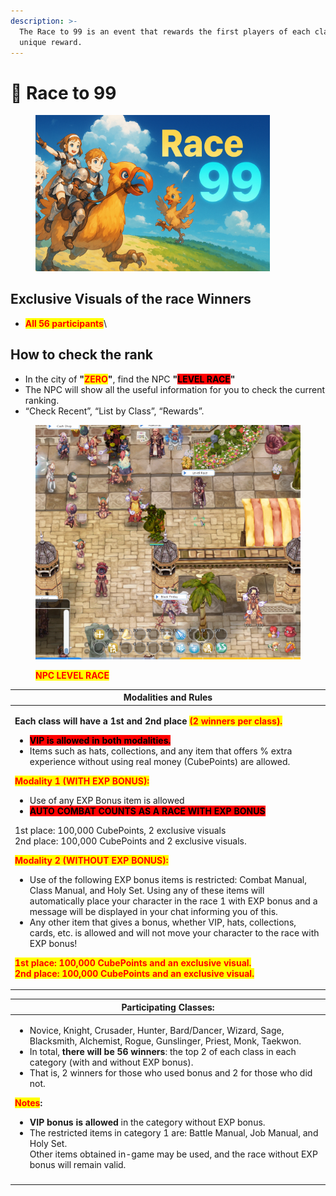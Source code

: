 ```yaml
---
description: >-
  The Race to 99 is an event that rewards the first players of each class with a
  unique reward.
---
```


# 🏇 Race to 99

<figure><img src="../.gitbook/assets/image (1) (1) (1) (1).png" alt="" width="375"><figcaption></figcaption></figure>

## Exclusive Visuals of the race Winners

* <mark style="color:red;">**All 56 participants**</mark>\


## **How to check the rank**

* In the city of **"**<mark style="color:red;">**ZERO**</mark>**"**, find the NPC **"**<mark style="background-color:red;">**LEVEL RACE**</mark>**"**
* The NPC will show all the useful information for you to check the current ranking.
* “Check Recent”, “List by Class”, “Rewards”.

<figure><img src="../.gitbook/assets/image (1) (1) (1) (1) (1).png" alt=""><figcaption><p><mark style="color:red;"><strong>NPC LEVEL RACE</strong></mark></p></figcaption></figure>

| Modalities and Rules                                                                                                                                                                                                                                                                                                                                                                                                                                                                                                                                                                                                                                                                                                                                                                                                                                                                                                                                                                                                                                                                                                                                                                                                                                                                                                                                                                                                                                                                                                                                                       |
| -------------------------------------------------------------------------------------------------------------------------------------------------------------------------------------------------------------------------------------------------------------------------------------------------------------------------------------------------------------------------------------------------------------------------------------------------------------------------------------------------------------------------------------------------------------------------------------------------------------------------------------------------------------------------------------------------------------------------------------------------------------------------------------------------------------------------------------------------------------------------------------------------------------------------------------------------------------------------------------------------------------------------------------------------------------------------------------------------------------------------------------------------------------------------------------------------------------------------------------------------------------------------------------------------------------------------------------------------------------------------------------------------------------------------------------------------------------------------------------------------------------------------------------------------------------------------- |
| <p><strong>Each class will have a 1st and 2nd place </strong><mark style="color:red;"><strong>(2 winners per class).</strong></mark><br></p><ul><li><mark style="background-color:red;"><strong>VIP is allowed in both modalities.</strong></mark></li><li>Items such as hats, collections, and any item that offers % extra experience without using real money (CubePoints) are allowed.<br></li></ul><p><mark style="color:red;"><strong>Modality 1 (WITH EXP BONUS):</strong></mark><br></p><ul><li>Use of any EXP Bonus item is allowed</li><li><mark style="background-color:red;"><strong>AUTO COMBAT COUNTS AS A RACE WITH EXP BONUS</strong></mark><br></li></ul><p>1st place: 100,000 CubePoints, 2 exclusive visuals<br>2nd place: 100,000 CubePoints and 2 exclusive visuals.<br></p><p><mark style="color:red;"><strong>Modality 2 (WITHOUT EXP BONUS):</strong></mark><br></p><ul><li>Use of the following EXP bonus items is restricted: Combat Manual, Class Manual, and Holy Set. Using any of these items will automatically place your character in the race 1 with EXP bonus and a message will be displayed in your chat informing you of this.</li><li>Any other item that gives a bonus, whether VIP, hats, collections, cards, etc. is allowed and will not move your character to the race with EXP bonus!<br></li></ul><p><mark style="color:red;"><strong>1st place: 100,000 CubePoints and an exclusive visual.</strong></mark><br><mark style="color:red;"><strong>2nd place: 100,000 CubePoints and an exclusive visual.</strong></mark></p> |

| Participating Classes:                                                                                                                                                                                                                                                                                                                                                                                                                                                                                                                                                                                                                                                                                                                           |
| ------------------------------------------------------------------------------------------------------------------------------------------------------------------------------------------------------------------------------------------------------------------------------------------------------------------------------------------------------------------------------------------------------------------------------------------------------------------------------------------------------------------------------------------------------------------------------------------------------------------------------------------------------------------------------------------------------------------------------------------------ |
| <p></p><ul><li>Novice, Knight, Crusader, Hunter, Bard/Dancer, Wizard, Sage, Blacksmith, Alchemist, Rogue, Gunslinger, Priest, Monk, Taekwon.</li><li>In total, <strong>there will be 56 winners</strong>: the top 2 of each class in each category (with and without EXP bonus).</li><li>That is, 2 winners for those who used bonus and 2 for those who did not.</li></ul><p><mark style="color:red;"><strong>Notes</strong></mark><strong>:</strong><br></p><ul><li><strong>VIP bonus is allowed</strong> in the category without EXP bonus.</li><li>The restricted items in category 1 are: Battle Manual, Job Manual, and Holy Set.<br>Other items obtained in-game may be used, and the race without EXP bonus will remain valid.</li></ul> |
|                                                                                                                                                                                                                                                                                                                                                                                                                                                                                                                                                                                                                                                                                                                                                  |
